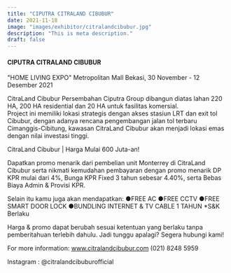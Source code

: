 ```yaml
---
title: "CIPUTRA CITRALAND CIBUBUR"
date: 2021-11-18
image: "images/exhibitor/citralandcibubur.jpg"
description: "This is meta description."
draft: false
---
```


#### CIPUTRA CITRALAND CIBUBUR

"HOME LIVING EXPO"
Metropolitan Mall Bekasi, 30 November - 12 Desember 2021

CitraLand Cibubur Persembahan Ciputra Group dibangun diatas lahan 220 HA, 200 HA residential dan 20 HA untuk fasilitas komersial.  
Project ini memiliki lokasi strategis dengan akses stasiun LRT dan exit tol Cibubur, dengan adanya rencana pengembangan jalan tol terbaru Cimanggis-Cibitung, kawasan CitraLand Cibubur akan menjadi lokasi emas dengan nilai investasi tinggi.


CitraLand Cibubur | Harga Mulai 600 Juta-an!

Dapatkan promo menarik dari pembelian unit Monterrey di CitraLand Cibubur serta nikmati kemudahan pembayaran dengan promo menarik DP KPR mulai dari 4%, Bunga KPR Fixed 3 tahun sebesar 4.40%, serta Bebas Biaya Admin & Provisi KPR.

Selain itu kamu juga akan mendapatkan:
●FREE AC
●FREE CCTV
●FREE SMART DOOR LOCK
●BUNDLING INTERNET & TV CABLE 1 TAHUN
*S&K Berlaku

Harga & promo dapat berubah sesuai ketentuan yang berlaku tanpa pemberitahuan terlebih dahulu. Jadi tunggu apalagi? Segera hubungi kami!

For more information:
www.citralandcibubur.com
(021) 8248 5959


Instagram : @citralandcibuburofficial